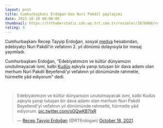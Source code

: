 ```yaml
--- 
layout: post
title: Cumhurbaşkanı Erdoğan'dan Nuri Pakdil paylaşımı
date: 2021-10-18 00:00:00
thumbnail: https://trthaberstatic.cdn.wp.trt.com.tr/resimler/1676000/recep-tayyip-erdogan-aa-1677075.jpg
rating: 4
---
```

<p>
	Cumhurbaşkanı Recep Tayyip Erdoğan, sosyal <a href="https://www.trthaber.com/etiket/medya/" target="_blank">medya</a> hesabından, edebiyatçı Nuri Pakdil'in vefatının 2. yıl dönümü dolayısıyla bir mesaj yayımladı.</p>
<p>
	Cumhurbaşkanı Erdoğan, "Edebiyatımızın ve kültür dünyamızın unutulmayacak ismi, kalbi <a href="https://www.trthaber.com/etiket/kudus/" target="_blank">Kudüs</a> aşkıyla yanıp tutuşan bir dava adamı olan merhum Nuri Pakdil Beyefendi’yi vefatının yıl dönümünde rahmetle, hürmetle yâd ediyorum" dedi. </p>
<p>
	 </p>
<blockquote class="twitter-tweet">
	<p dir="ltr" lang="tr">
		Edebiyatımızın ve kültür dünyamızın unutulmayacak ismi, kalbi Kudüs aşkıyla yanıp tutuşan bir dava adamı olan merhum Nuri Pakdil Beyefendi’yi vefatının yıl dönümünde rahmetle, hürmetle yâd ediyorum. <a href="https://t.co/oGQwKB7IxR">pic.twitter.com/oGQwKB7IxR</a></p>
	— <a href="https://www.trthaber.com/etiket/recep-tayyip-erdogan/" target="_blank">Recep Tayyip Erdoğan</a> (@RTErdogan) <a href="https://twitter.com/RTErdogan/status/1450185522790420481?ref_src=twsrc%5Etfw">October 18, 2021</a></blockquote>
<script async src="https://platform.twitter.com/widgets.js" charset="utf-8"></script>